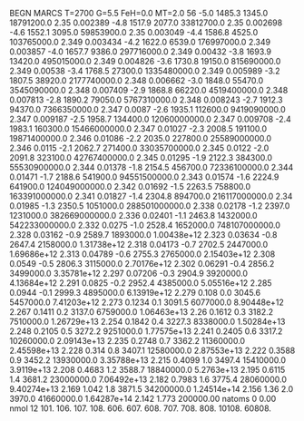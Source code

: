BEGN
MARCS T=2700 G=5.5 FeH=0.0 MT=2.0
                  56
-5.0 1485.3 1345.0 18791200.0 2.35 0.002389 
-4.8 1517.9 2077.0 33812700.0 2.35 0.002698 
-4.6 1552.1 3095.0 59853900.0 2.35 0.003049 
-4.4 1586.8 4525.0 103765000.0 2.349 0.003434 
-4.2 1622.0 6539.0 176997000.0 2.349 0.003857 
-4.0 1657.7 9386.0 297716000.0 2.349 0.00432 
-3.8 1693.9 13420.0 495015000.0 2.349 0.004826 
-3.6 1730.8 19150.0 815690000.0 2.349 0.00538 
-3.4 1768.5 27300.0 1335480000.0 2.349 0.005989 
-3.2 1807.5 38920.0 2177740000.0 2.348 0.006662 
-3.0 1848.0 55470.0 3545090000.0 2.348 0.007409 
-2.9 1868.8 66220.0 4519400000.0 2.348 0.007813 
-2.8 1890.2 79050.0 5767310000.0 2.348 0.008243 
-2.7 1912.3 94370.0 7366350000.0 2.347 0.0087 
-2.6 1935.1 112600.0 9419090000.0 2.347 0.009187 
-2.5 1958.7 134400.0 12060000000.0 2.347 0.009708 
-2.4 1983.1 160300.0 15466000000.0 2.347 0.01027 
-2.3 2008.5 191100.0 19871400000.0 2.346 0.01086 
-2.2 2035.0 227800.0 25589000000.0 2.346 0.0115 
-2.1 2062.7 271400.0 33035700000.0 2.345 0.0122 
-2.0 2091.8 323100.0 42767400000.0 2.345 0.01295 
-1.9 2122.3 384300.0 55530900000.0 2.344 0.01378 
-1.8 2154.5 456700.0 72336100000.0 2.344 0.01471 
-1.7 2188.6 541900.0 94551500000.0 2.343 0.01574 
-1.6 2224.9 641900.0 124049000000.0 2.342 0.01692 
-1.5 2263.5 758800.0 163391000000.0 2.341 0.01827 
-1.4 2304.8 894700.0 216117000000.0 2.34 0.01985 
-1.3 2350.5 1051000.0 288501000000.0 2.338 0.02178 
-1.2 2397.0 1231000.0 382669000000.0 2.336 0.02401 
-1.1 2463.8 1432000.0 542233000000.0 2.332 0.0275 
-1.0 2528.4 1652000.0 748107000000.0 2.328 0.03162 
-0.9 2589.7 1893000.0 1.00438e+12 2.323 0.03634 
-0.8 2647.4 2158000.0 1.31738e+12 2.318 0.04173 
-0.7 2702.5 2447000.0 1.69686e+12 2.313 0.04789 
-0.6 2755.3 2765000.0 2.15403e+12 2.308 0.0549 
-0.5 2806.3 3115000.0 2.70176e+12 2.302 0.06291 
-0.4 2856.2 3499000.0 3.35781e+12 2.297 0.07206 
-0.3 2904.9 3920000.0 4.13684e+12 2.291 0.0825 
-0.2 2952.4 4385000.0 5.05516e+12 2.285 0.0944 
-0.1 2999.3 4895000.0 6.13919e+12 2.279 0.108 
0.0 3045.6 5457000.0 7.41203e+12 2.273 0.1234 
0.1 3091.5 6077000.0 8.90448e+12 2.267 0.1411 
0.2 3137.0 6759000.0 1.06463e+13 2.26 0.1612 
0.3 3182.2 7510000.0 1.26729e+13 2.254 0.1842 
0.4 3227.3 8338000.0 1.50284e+13 2.248 0.2105 
0.5 3272.2 9251000.0 1.77575e+13 2.241 0.2405 
0.6 3317.2 10260000.0 2.09143e+13 2.235 0.2748 
0.7 3362.2 11360000.0 2.45598e+13 2.228 0.314 
0.8 3407.1 12580000.0 2.87553e+13 2.222 0.3588 
0.9 3452.2 13930000.0 3.35788e+13 2.215 0.4099 
1.0 3497.4 15410000.0 3.9119e+13 2.208 0.4683 
1.2 3588.7 18840000.0 5.2763e+13 2.195 0.6115 
1.4 3681.2 23000000.0 7.06492e+13 2.182 0.7983 
1.6 3775.4 28060000.0 9.40274e+13 2.169 1.042 
1.8 3871.5 34200000.0 1.24514e+14 2.156 1.36 
2.0 3970.0 41660000.0 1.64287e+14 2.142 1.773 
200000.00
natoms              0      0.00
nmol          12
          101.         106.       107.      108.         606.        607.        608.
          707.         708.       808.    10108.       60808.
